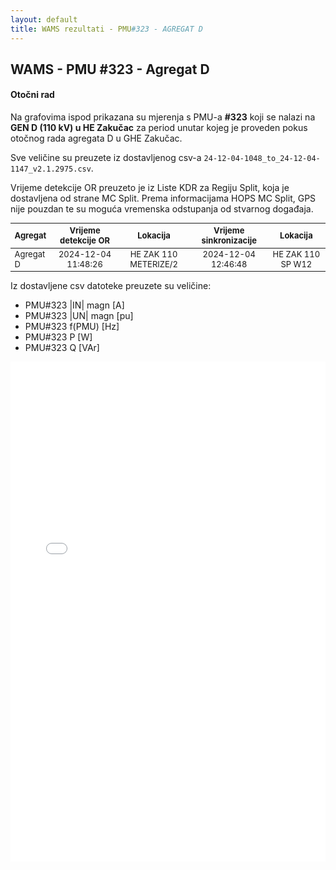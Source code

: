 ```yaml
---
layout: default
title: WAMS rezultati - PMU#323 - AGREGAT D
---
```


## WAMS - PMU #323 - Agregat D

#### Otočni rad

Na grafovima ispod prikazana su mjerenja s PMU-a **#323** koji se nalazi na **GEN D (110 kV) u HE Zakučac** za period unutar
kojeg je proveden pokus otočnog rada agregata D u GHE Zakučac.

Sve veličine su preuzete iz dostavljenog csv-a `24-12-04-1048_to_24-12-04-1147_v2.1.2975.csv`.

Vrijeme detekcije OR preuzeto je iz Liste KDR za Regiju Split, koja je dostavljena od strane MC Split.
Prema informacijama HOPS MC Split, GPS nije pouzdan te su moguća vremenska odstupanja od stvarnog događaja.

<style scoped>
table {
  font-size: 13px;
}
</style>

| Agregat | Vrijeme detekcije OR |  Lokacija             | Vrijeme sinkronizacije | Lokacija          |
| :------ | :------------------: | :------------------:  | :---------------------:|:-----------------:|
|Agregat D| 2024-12-04 11:48:26  | HE ZAK 110 METERIZE/2 | 2024-12-04 12:46:48    | HE ZAK 110 SP W12 |

Iz dostavljene csv datoteke preuzete su veličine:
* PMU#323 |IN| magn [A]
* PMU#323 |UN| magn [pu]
* PMU#323 f(PMU) [Hz]
* PMU#323 P [W]
* PMU#323 Q [VAr]

<div class="wide-graph">
    <iframe src="{{ site.baseurl }}/wams-or/or-agregata-d-pmu#323.html" width="100%" height="800px" frameborder="0"></iframe>
</div>